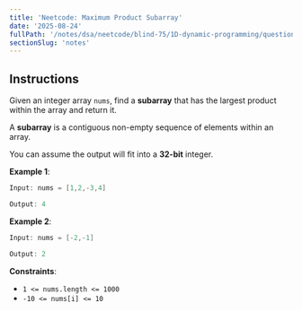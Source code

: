 ```yaml
---
title: 'Neetcode: Maximum Product Subarray'
date: '2025-08-24'
fullPath: '/notes/dsa/neetcode/blind-75/1D-dynamic-programming/question-08'
sectionSlug: 'notes'
---
```


## Instructions

Given an integer array `nums`, find a **subarray** that has the largest product within the array and return it.

A **subarray** is a contiguous non-empty sequence of elements within an array.

You can assume the output will fit into a **32-bit** integer.

**Example 1**:

```java
Input: nums = [1,2,-3,4]

Output: 4
```

**Example 2**:

```java
Input: nums = [-2,-1]

Output: 2
```

**Constraints**:

- `1 <= nums.length <= 1000`
- `-10 <= nums[i] <= 10`
